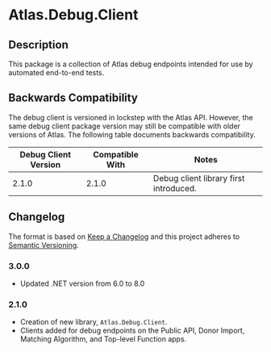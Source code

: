 ﻿# Atlas.Debug.Client

## Description
This package is a collection of Atlas debug endpoints intended for use by automated end-to-end tests.

## Backwards Compatibility
The debug client is versioned in lockstep with the Atlas API. However, the same debug client package version may still be compatible with older versions of Atlas.
The following table documents backwards compatibility.

| Debug Client Version | Compatible With | Notes                                  |
|----------------------|-----------------|----------------------------------------|
| 2.1.0                | 2.1.0           | Debug client library first introduced. |

## Changelog
The format is based on [Keep a Changelog](https://keepachangelog.com/en/1.0.0/) and this project adheres to [Semantic Versioning](https://semver.org/spec/v2.0.0.html).

### 3.0.0
* Updated .NET version from 6.0 to 8.0

### 2.1.0
* Creation of new library, `Atlas.Debug.Client`.
* Clients added for debug endpoints on the Public API, Donor Import, Matching Algorithm, and Top-level Function apps.